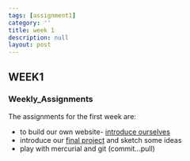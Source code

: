 ```yaml
---
tags: [assignment1]
category: ''
title: week 1
description: null
layout: post
---
```

## WEEK1
### Weekly_Assignments 
The assignments for the first week are:
- to build our own website- [introduce ourselves]({{site.baseurl}}/resume) 
- introduce our [final project]({{site.baseurl}}/projects) and sketch some ideas 
- play with mercurial and git (commit...pull)